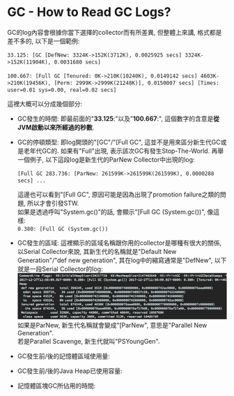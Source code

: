 # GC - How to Read GC Logs?

GC的log內容會根據你當下選擇的collector而有所差異, 但整體上來講, 格式都是差不多的, 以下是一個範例:

```
33.125: [GC [DefNew: 3324K->152K(3712K), 0.0025925 secs] 3324K->152K(11904K), 0.0031680 secs]

100.667: [Full GC [Tenured: 0K->210K(10240K), 0.0149142 secs] 4603K->210K(19456K), [Perm: 2999K->2999K(21248K)], 0.0150007 secs] [Times: user=0.01 sys=0.00, real=0.02 secs]
```

這裡大概可以分成幾個部分:

* GC發生的時間: 即最前面的"**33.125**:"以及"**100.667**:", 這個數字的含意是**從JVM啟動以來所經過的秒數**.
* GC的停頓類型: 即log開頭的"\[GC"/"\[Full GC", 這並不是用來區分新生代GC或是老年代GC的. 如果有"Full"出現, 表示該次GC有發生Stop-The-World. 再舉一個例子, 以下這段log是新生代的ParNew Collector中出現的log:

  ```
  [Full GC 283.736: [ParNew: 261599K->261599K(261599K), 0.0000288 secs] ...
  ```

  這邊也可以看到"\[Full GC", 原因可能是因為出現了promotion failure之類的問題, 所以才會引發STW.  
  如果是透過呼叫"System.gc\(\)"的話, 會顯示"\[Full GC \(System.gc\(\)\)", 像這樣:  
  `0.380: [Full GC (System.gc())`

* GC發生的區域: 這裡顯示的區域名稱跟你用的collector是哪種有很大的關係, 以Serial Collector來說, 其新生代的名稱就是"Default New Generation"/"def new generation", 其在log中的縮寫通常是"DefNew", 以下就是一段Serial Collector的log:  
  ![](/assets/3-8-1.png)  
  如果是ParNew, 新生代名稱就會變成"\[ParNew", 意思是"Parallel New Generation".  
  若是Parallel Scavenge, 新生代就叫"PSYoungGen".

* GC發生前/後的記憶體區域使用量:

* GC發生前/後的Java Heap已使用容量:
* 記憶體區塊GC所佔用的時間:



